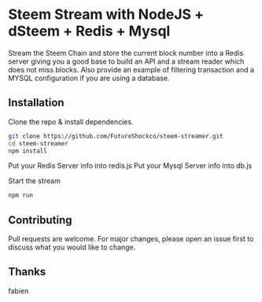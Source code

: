# Steem Stream with NodeJS + dSteem + Redis + Mysql

Stream the Steem Chain and store the current block number into a Redis server giving you a good base to build an API and a stream reader which does not miss blocks. 
Also provide an example of filtering transaction and a MYSQL configuration if you are using a database.

## Installation

Clone the repo & install dependencies.
```bash
git clone https://github.com/FutureShockco/steem-streamer.git
cd steem-streamer
npm install 
```
Put your Redis Server info into redis.js
Put your Mysql Server info into db.js

Start the stream 
```bash
npm run
```

## Contributing
Pull requests are welcome. For major changes, please open an issue first to discuss what you would like to change.

## Thanks
fabien
